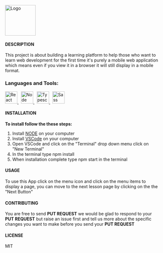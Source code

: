 <img src="https://lh3.googleusercontent.com/xU_QcFO7inXDYuGZvaDAZGCYHtiwvPUDC_sKOP0S1yMCpbnOVFwoo9Bjv-QsbuMepMP7lcw5W5l-ABpEQznOAmbcJoLPPAtBvwMXLLG5m4XGMKFfHG0bGg-1sS455BM0qK3-S6BKtJfcmlOnGmr2dIRrLiC5TclANZj4kwNy49E384XKI0MPiZqSivjBjZcxmkTO2NvZXucmosLP_L7OxOuys7Xutmfz_0qGNGdJ-EZdJNm9DpF_LUsSLA7Io1z6qU9gMhpiqL-cHSCfeG23ljb81-W5I0zdZi3QabZNTVi_vb4Z4yrwQL-I9SOf5FZjC8TovyAZZ6sPB6MzBVNEgpKr3Jho_ntc3Je61_rx9AKLJZudPtBb5QQbrjS-9gwTR3B91VPYtfKOEDSj9sCfLwAWgNFrrPvScsdrnH5Sc3Kmu3ugONbX1AcD2ie6ixamGXywUPnTgSjdWUem7oOhVvjwRDzmd3u0oh3JdxwhMC5i0do1jJzyLK3g8tzhkmXd3XIrpxlUiwPPdEN18xS6f-FY5QM99bD9xCY9OKsBLFyoabcN52q6m5I6hT4tEzu2Jn-qdB5Km-acm3KnOUCWJUe4DWdEjD5hzkSpVUJGa_RrQN9xb_SmZdWFiR99_vi_w23fwzvm2ZJajwRuEdpfcvQmuHTQWGFP0bBsRb6f1rT3uavmPzyX-hBtcYnOw7HvuGdNfMXPJ_T6eXP52nIVt5ltE1AL4v1jN9a9tb1OI7_brOv5VWu7xvkM9eY=s400-no?authuser=0" alt="Logo"  width="100" height="100" />

#### DESCRIPTION
<p>
  This project is about building a learning platform to help those who want to learn web development for the first time it's purely a mobile web application which means even if you view it in a browser it will still display in a mobile format.
</p>










<h3 align="left">Languages and Tools:</h3>

<p> 

<a href="https://reactjs.org/" target="_blank"  align="left"> 
  <img src="https://cdn.jsdelivr.net/gh/devicons/devicon/icons/react/react-original.svg" alt="React" width="40" height="40"/> 
 </a> 
&nbsp;
<a href="https://node.org/" target="_blank"  align="left"> 
<img src="https://cdn.jsdelivr.net/gh/devicons/devicon/icons/nodejs/nodejs-original.svg" alt="Node" width="40" height="40" />
</a> 
&nbsp;
<a href="https://typescript.com/" target="_blank"  align="left"> 
<img src="https://cdn.jsdelivr.net/gh/devicons/devicon/icons/typescript/typescript-original.svg" alt="Typescript" width="40" height="40" />
 </a> 
&nbsp;

<a href="https://sass-lang.com/" target="_blank" align="left"> 
  <img src="https://cdn.jsdelivr.net/gh/devicons/devicon/icons/sass/sass-original.svg" alt="Sass" width="40" height="40" />
  </a> 
 </p>











#### INSTALLATION
**To install follow the these steps:**
1. Install <a href="https://nodejs.org/en/download/" target="_blank" title="Node Installation">NODE</a> on your computer 
2. Install <a href="https://code.visualstudio.com/download" title="VSCode Installation">VSCode</a> on your computer
3. Open VSCode and click on the "Terminal" drop down menu click on "New Terminal"
4. In the terminal type npm install 
5. When installation complete type npm start in the terminal 

#### USAGE
To use this App click on the menu icon and click on the menu items to display a page, you can move to the next lesson page by clicking on the the "Next Button"

#### CONTRIBUTING
You are free to send **PUT REQUEST** we would be glad to respond to your **PUT REQUEST** but raise an issue first and tell us more about the specific changes you want to make before you send your **PUT REQUEST**

#### LICENSE
MIT


